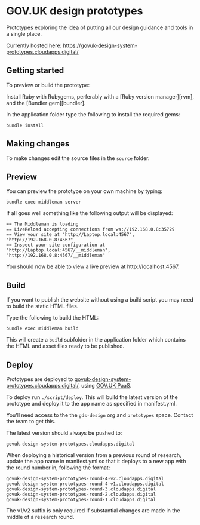# GOV.UK design prototypes

Prototypes exploring the idea of putting all our design guidance and tools in a single place.

Currently hosted here: https://govuk-design-system-prototypes.cloudapps.digital/

## Getting started

To preview or build the prototype:

Install Ruby with Rubygems, perferably with a [Ruby version manager][rvm],
and the [Bundler gem][bundler].

In the application folder type the following to install the required gems:

```
bundle install
```

## Making changes

To make changes edit the source files in the `source` folder.

## Preview

You can preview the prototype on your own machine by typing:

```
bundle exec middleman server
```

If all goes well something like the following output will be displayed:

```
== The Middleman is loading
== LiveReload accepting connections from ws://192.168.0.8:35729
== View your site at "http://Laptop.local:4567", "http://192.168.0.8:4567"
== Inspect your site configuration at "http://Laptop.local:4567/__middleman", "http://192.168.0.8:4567/__middleman"
```

You should now be able to view a live preview at http://localhost:4567.

## Build

If you want to publish the website without using a build script you may need to
build the static HTML files.

Type the following to build the HTML:

```
bundle exec middleman build
```

This will create a `build` subfolder in the application folder which contains
the HTML and asset files ready to be published.


## Deploy

Prototypes are deployed to [govuk-design-system-prototypes.cloudapps.digital/](https://govuk-design-system-prototypes.cloudapps.digital/), using [GOV.UK PaaS](https://www.cloud.service.gov.uk/).

To deploy run `./script/deploy`. This will build the latest version of the
prototype and deploy it to the app name as specified in manifest.yml.

You'll need access to the the `gds-design` org and `prototypes` space. Contact
the team to get this.

The latest version should always be pushed to:

`govuk-design-system-prototypes.cloudapps.digital`

When deploying a historical version from a previous round of research, update
the app name in manifest.yml so that it deploys to a new app with the round
number in, following the format:

````
govuk-design-system-prototypes-round-4-v2.cloudapps.digital
govuk-design-system-prototypes-round-4-v1.cloudapps.digital
govuk-design-system-prototypes-round-3.cloudapps.digital
govuk-design-system-prototypes-round-2.cloudapps.digital
govuk-design-system-prototypes-round-1.cloudapps.digital
````

The v1/v2 suffix is only required if substantial changes are made in the middle
of a research round.



